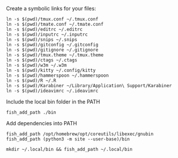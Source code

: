 Create a symbolic links for your files:

	ln -s $(pwd)/tmux.conf ~/.tmux.conf
	ln -s $(pwd)/tmate.conf ~/.tmate.conf
	ln -s $(pwd)/editrc ~/.editrc
	ln -s $(pwd)/inputrc ~/.inputrc
	ln -s $(pwd)/snips ~/.snips
	ln -s $(pwd)/gitconfig ~/.gitconfig
	ln -s $(pwd)/gitignore ~/.gitignore
	ln -s $(pwd)/tmux.theme ~/.tmux.theme
	ln -s $(pwd)/ctags ~/.ctags
	ln -s $(pwd)/w3m ~/.w3m
	ln -s $(pwd)/kitty ~/.config/kitty
	ln -s $(pwd)/hammerspoon ~/.hammerspoon
	ln -s $(pwd)/R ~/.R
	ln -s $(pwd)/Karabiner ~/Library/Application\ Support/Karabiner
	ln -s $(pwd)/ideavimrc ~/.ideavimrc

Include the local bin folder in the PATH

	fish_add_path ./bin

Add dependencies into PATH

	fish_add_path /opt/homebrew/opt/coreutils/libexec/gnubin
	fish_add_path (python3 -m site --user-base)/bin

	mkdir ~/.local/bin && fish_add_path ~/.local/bin

